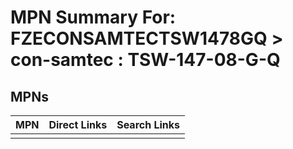 



# MPN Summary For: FZECONSAMTECTSW1478GQ > con-samtec : TSW-147-08-G-Q

## MPNs
  

|MPN|Direct Links|Search Links|
| :--- | :--- | :--- |
||||

